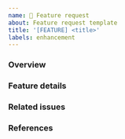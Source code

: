 ```yaml
---
name: 🚀 Feature request
about: Feature request template
title: '[FEATURE] <title>'
labels: enhancement
---
```


### Overview

### Feature details

### Related issues

### References
